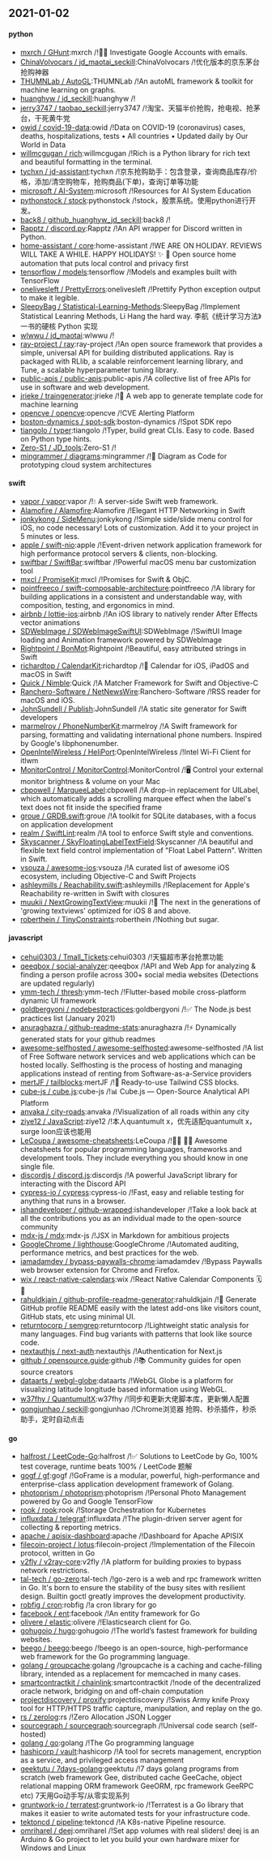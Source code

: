 ## 2021-01-02

#### python
* [mxrch / GHunt](https://github.com/mxrch/GHunt):mxrch /!🕵️‍♂️
Investigate Google Accounts with emails.
* [ChinaVolvocars / jd_maotai_seckill](https://github.com/ChinaVolvocars/jd_maotai_seckill):ChinaVolvocars /!优化版本的京东茅台抢购神器
* [THUMNLab / AutoGL](https://github.com/THUMNLab/AutoGL):THUMNLab /!An autoML framework & toolkit for machine learning on graphs.
* [huanghyw / jd_seckill](https://github.com/huanghyw/jd_seckill):huanghyw /!
* [jerry3747 / taobao_seckill](https://github.com/jerry3747/taobao_seckill):jerry3747 /!淘宝、天猫半价抢购，抢电视、抢茅台，干死黄牛党
* [owid / covid-19-data](https://github.com/owid/covid-19-data):owid /!Data on COVID-19 (coronavirus) cases, deaths, hospitalizations, tests • All countries • Updated daily by Our World in Data
* [willmcgugan / rich](https://github.com/willmcgugan/rich):willmcgugan /!Rich is a Python library for rich text and beautiful formatting in the terminal.
* [tychxn / jd-assistant](https://github.com/tychxn/jd-assistant):tychxn /!京东抢购助手：包含登录，查询商品库存/价格，添加/清空购物车，抢购商品(下单)，查询订单等功能
* [microsoft / AI-System](https://github.com/microsoft/AI-System):microsoft /!Resources for AI System Education
* [pythonstock / stock](https://github.com/pythonstock/stock):pythonstock /!stock，股票系统。使用python进行开发。
* [back8 / github_huanghyw_jd_seckill](https://github.com/back8/github_huanghyw_jd_seckill):back8 /!
* [Rapptz / discord.py](https://github.com/Rapptz/discord.py):Rapptz /!An API wrapper for Discord written in Python.
* [home-assistant / core](https://github.com/home-assistant/core):home-assistant /!WE ARE ON HOLIDAY. REVIEWS WILL TAKE A WHILE. HAPPY HOLIDAYS!
✨
🏡
Open source home automation that puts local control and privacy first
* [tensorflow / models](https://github.com/tensorflow/models):tensorflow /!Models and examples built with TensorFlow
* [onelivesleft / PrettyErrors](https://github.com/onelivesleft/PrettyErrors):onelivesleft /!Prettify Python exception output to make it legible.
* [SleepyBag / Statistical-Learning-Methods](https://github.com/SleepyBag/Statistical-Learning-Methods):SleepyBag /!Implement Statistical Leanring Methods, Li Hang the hard way. 李航《统计学习方法》一书的硬核 Python 实现
* [wlwwu / jd_maotai](https://github.com/wlwwu/jd_maotai):wlwwu /!
* [ray-project / ray](https://github.com/ray-project/ray):ray-project /!An open source framework that provides a simple, universal API for building distributed applications. Ray is packaged with RLlib, a scalable reinforcement learning library, and Tune, a scalable hyperparameter tuning library.
* [public-apis / public-apis](https://github.com/public-apis/public-apis):public-apis /!A collective list of free APIs for use in software and web development.
* [jrieke / traingenerator](https://github.com/jrieke/traingenerator):jrieke /!🧙
A web app to generate template code for machine learning
* [opencve / opencve](https://github.com/opencve/opencve):opencve /!CVE Alerting Platform
* [boston-dynamics / spot-sdk](https://github.com/boston-dynamics/spot-sdk):boston-dynamics /!Spot SDK repo
* [tiangolo / typer](https://github.com/tiangolo/typer):tiangolo /!Typer, build great CLIs. Easy to code. Based on Python type hints.
* [Zero-S1 / JD_tools](https://github.com/Zero-S1/JD_tools):Zero-S1 /!
* [mingrammer / diagrams](https://github.com/mingrammer/diagrams):mingrammer /!🎨
Diagram as Code for prototyping cloud system architectures

#### swift
* [vapor / vapor](https://github.com/vapor/vapor):vapor /!💧
A server-side Swift web framework.
* [Alamofire / Alamofire](https://github.com/Alamofire/Alamofire):Alamofire /!Elegant HTTP Networking in Swift
* [jonkykong / SideMenu](https://github.com/jonkykong/SideMenu):jonkykong /!Simple side/slide menu control for iOS, no code necessary! Lots of customization. Add it to your project in 5 minutes or less.
* [apple / swift-nio](https://github.com/apple/swift-nio):apple /!Event-driven network application framework for high performance protocol servers & clients, non-blocking.
* [swiftbar / SwiftBar](https://github.com/swiftbar/SwiftBar):swiftbar /!Powerful macOS menu bar customization tool
* [mxcl / PromiseKit](https://github.com/mxcl/PromiseKit):mxcl /!Promises for Swift & ObjC.
* [pointfreeco / swift-composable-architecture](https://github.com/pointfreeco/swift-composable-architecture):pointfreeco /!A library for building applications in a consistent and understandable way, with composition, testing, and ergonomics in mind.
* [airbnb / lottie-ios](https://github.com/airbnb/lottie-ios):airbnb /!An iOS library to natively render After Effects vector animations
* [SDWebImage / SDWebImageSwiftUI](https://github.com/SDWebImage/SDWebImageSwiftUI):SDWebImage /!SwiftUI Image loading and Animation framework powered by SDWebImage
* [Rightpoint / BonMot](https://github.com/Rightpoint/BonMot):Rightpoint /!Beautiful, easy attributed strings in Swift
* [richardtop / CalendarKit](https://github.com/richardtop/CalendarKit):richardtop /!📅
Calendar for iOS, iPadOS and macOS in Swift
* [Quick / Nimble](https://github.com/Quick/Nimble):Quick /!A Matcher Framework for Swift and Objective-C
* [Ranchero-Software / NetNewsWire](https://github.com/Ranchero-Software/NetNewsWire):Ranchero-Software /!RSS reader for macOS and iOS.
* [JohnSundell / Publish](https://github.com/JohnSundell/Publish):JohnSundell /!A static site generator for Swift developers
* [marmelroy / PhoneNumberKit](https://github.com/marmelroy/PhoneNumberKit):marmelroy /!A Swift framework for parsing, formatting and validating international phone numbers. Inspired by Google's libphonenumber.
* [OpenIntelWireless / HeliPort](https://github.com/OpenIntelWireless/HeliPort):OpenIntelWireless /!Intel Wi-Fi Client for itlwm
* [MonitorControl / MonitorControl](https://github.com/MonitorControl/MonitorControl):MonitorControl /!🖥
Control your external monitor brightness & volume on your Mac
* [cbpowell / MarqueeLabel](https://github.com/cbpowell/MarqueeLabel):cbpowell /!A drop-in replacement for UILabel, which automatically adds a scrolling marquee effect when the label's text does not fit inside the specified frame
* [groue / GRDB.swift](https://github.com/groue/GRDB.swift):groue /!A toolkit for SQLite databases, with a focus on application development
* [realm / SwiftLint](https://github.com/realm/SwiftLint):realm /!A tool to enforce Swift style and conventions.
* [Skyscanner / SkyFloatingLabelTextField](https://github.com/Skyscanner/SkyFloatingLabelTextField):Skyscanner /!A beautiful and flexible text field control implementation of "Float Label Pattern". Written in Swift.
* [vsouza / awesome-ios](https://github.com/vsouza/awesome-ios):vsouza /!A curated list of awesome iOS ecosystem, including Objective-C and Swift Projects
* [ashleymills / Reachability.swift](https://github.com/ashleymills/Reachability.swift):ashleymills /!Replacement for Apple's Reachability re-written in Swift with closures
* [muukii / NextGrowingTextView](https://github.com/muukii/NextGrowingTextView):muukii /!📝
The next in the generations of 'growing textviews' optimized for iOS 8 and above.
* [roberthein / TinyConstraints](https://github.com/roberthein/TinyConstraints):roberthein /!Nothing but sugar.

#### javascript
* [cehui0303 / Tmall_Tickets](https://github.com/cehui0303/Tmall_Tickets):cehui0303 /!天猫超市茅台抢票功能
* [qeeqbox / social-analyzer](https://github.com/qeeqbox/social-analyzer):qeeqbox /!API and Web App for analyzing & finding a person profile across 300+ social media websites (Detections are updated regularly)
* [ymm-tech / thresh](https://github.com/ymm-tech/thresh):ymm-tech /!Flutter-based mobile cross-platform dynamic UI framework
* [goldbergyoni / nodebestpractices](https://github.com/goldbergyoni/nodebestpractices):goldbergyoni /!✅
The Node.js best practices list (January 2021)
* [anuraghazra / github-readme-stats](https://github.com/anuraghazra/github-readme-stats):anuraghazra /!⚡
Dynamically generated stats for your github readmes
* [awesome-selfhosted / awesome-selfhosted](https://github.com/awesome-selfhosted/awesome-selfhosted):awesome-selfhosted /!A list of Free Software network services and web applications which can be hosted locally. Selfhosting is the process of hosting and managing applications instead of renting from Software-as-a-Service providers
* [mertJF / tailblocks](https://github.com/mertJF/tailblocks):mertJF /!🎉
Ready-to-use Tailwind CSS blocks.
* [cube-js / cube.js](https://github.com/cube-js/cube.js):cube-js /!📊
Cube.js — Open-Source Analytical API Platform
* [anvaka / city-roads](https://github.com/anvaka/city-roads):anvaka /!Visualization of all roads within any city
* [ziye12 / JavaScript](https://github.com/ziye12/JavaScript):ziye12 /!本人quantumult x，优先适配quantumult x， surge loon应该也能用
* [LeCoupa / awesome-cheatsheets](https://github.com/LeCoupa/awesome-cheatsheets):LeCoupa /!👩‍💻
👨‍💻
Awesome cheatsheets for popular programming languages, frameworks and development tools. They include everything you should know in one single file.
* [discordjs / discord.js](https://github.com/discordjs/discord.js):discordjs /!A powerful JavaScript library for interacting with the Discord API
* [cypress-io / cypress](https://github.com/cypress-io/cypress):cypress-io /!Fast, easy and reliable testing for anything that runs in a browser.
* [ishandeveloper / github-wrapped](https://github.com/ishandeveloper/github-wrapped):ishandeveloper /!Take a look back at all the contributions you as an individual made to the open-source community
* [mdx-js / mdx](https://github.com/mdx-js/mdx):mdx-js /!JSX in Markdown for ambitious projects
* [GoogleChrome / lighthouse](https://github.com/GoogleChrome/lighthouse):GoogleChrome /!Automated auditing, performance metrics, and best practices for the web.
* [iamadamdev / bypass-paywalls-chrome](https://github.com/iamadamdev/bypass-paywalls-chrome):iamadamdev /!Bypass Paywalls web browser extension for Chrome and Firefox.
* [wix / react-native-calendars](https://github.com/wix/react-native-calendars):wix /!React Native Calendar Components
🗓️
📆
* [rahuldkjain / github-profile-readme-generator](https://github.com/rahuldkjain/github-profile-readme-generator):rahuldkjain /!🚀
Generate GitHub profile README easily with the latest add-ons like visitors count, GitHub stats, etc using minimal UI.
* [returntocorp / semgrep](https://github.com/returntocorp/semgrep):returntocorp /!Lightweight static analysis for many languages. Find bug variants with patterns that look like source code.
* [nextauthjs / next-auth](https://github.com/nextauthjs/next-auth):nextauthjs /!Authentication for Next.js
* [github / opensource.guide](https://github.com/github/opensource.guide):github /!📚
Community guides for open source creators
* [dataarts / webgl-globe](https://github.com/dataarts/webgl-globe):dataarts /!WebGL Globe is a platform for visualizing latitude longitude based information using WebGL.
* [w37fhy / QuantumultX](https://github.com/w37fhy/QuantumultX):w37fhy /!同步和更新大佬脚本库，更新懒人配置
* [gongjunhao / seckill](https://github.com/gongjunhao/seckill):gongjunhao /!Chrome浏览器 抢购、秒杀插件，秒杀助手，定时自动点击

#### go
* [halfrost / LeetCode-Go](https://github.com/halfrost/LeetCode-Go):halfrost /!✅
Solutions to LeetCode by Go, 100% test coverage, runtime beats 100% / LeetCode 题解
* [gogf / gf](https://github.com/gogf/gf):gogf /!GoFrame is a modular, powerful, high-performance and enterprise-class application development framework of Golang.
* [photoprism / photoprism](https://github.com/photoprism/photoprism):photoprism /!Personal Photo Management powered by Go and Google TensorFlow
* [rook / rook](https://github.com/rook/rook):rook /!Storage Orchestration for Kubernetes
* [influxdata / telegraf](https://github.com/influxdata/telegraf):influxdata /!The plugin-driven server agent for collecting & reporting metrics.
* [apache / apisix-dashboard](https://github.com/apache/apisix-dashboard):apache /!Dashboard for Apache APISIX
* [filecoin-project / lotus](https://github.com/filecoin-project/lotus):filecoin-project /!Implementation of the Filecoin protocol, written in Go
* [v2fly / v2ray-core](https://github.com/v2fly/v2ray-core):v2fly /!A platform for building proxies to bypass network restrictions.
* [tal-tech / go-zero](https://github.com/tal-tech/go-zero):tal-tech /!go-zero is a web and rpc framework written in Go. It's born to ensure the stability of the busy sites with resilient design. Builtin goctl greatly improves the development productivity.
* [robfig / cron](https://github.com/robfig/cron):robfig /!a cron library for go
* [facebook / ent](https://github.com/facebook/ent):facebook /!An entity framework for Go
* [olivere / elastic](https://github.com/olivere/elastic):olivere /!Elasticsearch client for Go.
* [gohugoio / hugo](https://github.com/gohugoio/hugo):gohugoio /!The world’s fastest framework for building websites.
* [beego / beego](https://github.com/beego/beego):beego /!beego is an open-source, high-performance web framework for the Go programming language.
* [golang / groupcache](https://github.com/golang/groupcache):golang /!groupcache is a caching and cache-filling library, intended as a replacement for memcached in many cases.
* [smartcontractkit / chainlink](https://github.com/smartcontractkit/chainlink):smartcontractkit /!node of the decentralized oracle network, bridging on and off-chain computation
* [projectdiscovery / proxify](https://github.com/projectdiscovery/proxify):projectdiscovery /!Swiss Army knife Proxy tool for HTTP/HTTPS traffic capture, manipulation, and replay on the go.
* [rs / zerolog](https://github.com/rs/zerolog):rs /!Zero Allocation JSON Logger
* [sourcegraph / sourcegraph](https://github.com/sourcegraph/sourcegraph):sourcegraph /!Universal code search (self-hosted)
* [golang / go](https://github.com/golang/go):golang /!The Go programming language
* [hashicorp / vault](https://github.com/hashicorp/vault):hashicorp /!A tool for secrets management, encryption as a service, and privileged access management
* [geektutu / 7days-golang](https://github.com/geektutu/7days-golang):geektutu /!7 days golang programs from scratch (web framework Gee, distributed cache GeeCache, object relational mapping ORM framework GeeORM, rpc framework GeeRPC etc) 7天用Go动手写/从零实现系列
* [gruntwork-io / terratest](https://github.com/gruntwork-io/terratest):gruntwork-io /!Terratest is a Go library that makes it easier to write automated tests for your infrastructure code.
* [tektoncd / pipeline](https://github.com/tektoncd/pipeline):tektoncd /!A K8s-native Pipeline resource.
* [omriharel / deej](https://github.com/omriharel/deej):omriharel /!Set app volumes with real sliders! deej is an Arduino & Go project to let you build your own hardware mixer for Windows and Linux
